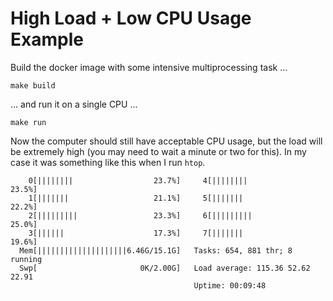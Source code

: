 # High Load + Low CPU Usage Example

Build the docker image with some intensive multiprocessing task ...

```
make build
```

... and run it on a single CPU ...

```
make run
```

Now the computer should still have acceptable CPU usage, but the load will be extremely high (you may need to wait a
minute or two for this). In my case it was something like this when I run `htop`.

```
    0[||||||||                  23.7%]     4[||||||||                  23.5%]
    1[|||||||                   21.1%]     5[|||||||                   22.2%]
    2[|||||||||                 23.3%]     6[|||||||||                 25.0%]
    3[||||||                    17.3%]     7[|||||||                   19.6%]
  Mem[||||||||||||||||||||6.46G/15.1G]   Tasks: 654, 881 thr; 8 running
  Swp[                       0K/2.00G]   Load average: 115.36 52.62 22.91 
                                         Uptime: 00:09:48
```